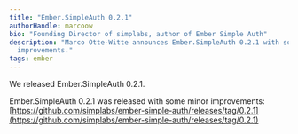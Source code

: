 ```yaml
---
title: "Ember.SimpleAuth 0.2.1"
authorHandle: marcoow
bio: "Founding Director of simplabs, author of Ember Simple Auth"
description: "Marco Otte-Witte announces Ember.SimpleAuth 0.2.1 with some minor
  improvements."
tags: ember
---
```


We released Ember.SimpleAuth 0.2.1.

<!--break-->

Ember.SimpleAuth 0.2.1 was released with some minor improvements:
[https://github.com/simplabs/ember-simple-auth/releases/tag/0.2.1](https://github.com/simplabs/ember-simple-auth/releases/tag/0.2.1)

